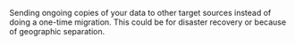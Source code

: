 Sending ongoing copies of your data to other target sources instead of doing a one-time migration. This could be for disaster recovery or because of geographic separation.